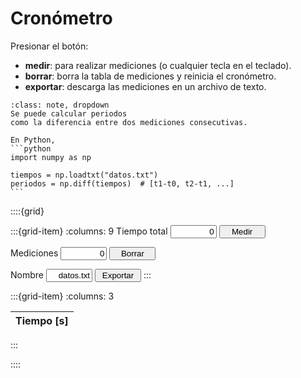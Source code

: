 <head>
<style>
    .cronometer-button {
        width: 10ch;
    }
    label, input {
        width: 10ch;
        text-align: right;
    }

</style>
</head>

# Cronómetro

Presionar el botón:
- **medir**: para realizar mediciones (o cualquier tecla en el teclado).
- **borrar**: borra la tabla de mediciones y reinicia el cronómetro.
- **exportar**: descarga las mediciones en un archivo de texto.

````{admonition} Las mediciones son consecutivas.
:class: note, dropdown
Se puede calcular periodos
como la diferencia entre dos mediciones consecutivas.

En Python,
```python
import numpy as np

tiempos = np.loadtxt("datos.txt")
periodos = np.diff(tiempos)  # [t1-t0, t2-t1, ...]
```
````

::::{grid}

:::{grid-item}
:columns: 9
<label for="total_tiempo">Tiempo total</label>
<input id="total_tiempo" readonly value=0>
<button class="cronometer-button" id="start">Medir</button>

<label for="total_mediciones">Mediciones</label>
<input id="total_mediciones" readonly value=0>
<button class="cronometer-button" id="reset">Borrar</button>

<label for="nombre_archivo">Nombre</label>
<input id="nombre_archivo" value="datos.txt">
<button class="cronometer-button" id="export">Exportar</button>
:::

:::{grid-item}
:columns: 3
<table>
    <thead>
        <tr>
            <th>Tiempo [s]</th>
        </tr>
    </thead>
    <tbody id="table">
    </tbody>
</table>
:::

::::

<script>
    // Define variables
    let startTime = null;
    let table = document.getElementById("table")
    let total_mediciones = document.getElementById("total_mediciones")
    let total_tiempo = document.getElementById("total_tiempo")
    let currentTime;

    // Define functions
    function addTime() {
        let time = new Date();
        if (startTime === null) {
            startTime = time;
            currentTime = setInterval(() => total_tiempo.setAttribute("value", getTime()), 10)
        }
        let newText = document.createTextNode((time - startTime) / 1000);
        table.insertRow().insertCell().appendChild(newText);
        total_mediciones.value = parseFloat(total_mediciones.value) + 1;
    }

    function getTime() {
        let time = new Date();
        return (time - startTime) / 1000;
    }

    function resetTimer() {
        startTime = null;
        table.innerHTML = "";
        total_mediciones.value = "0";
        clearInterval(currentTime);
        total_tiempo.setAttribute("value", 0);
    }

    function exportCsv() {
        let blob = new Blob(['# tiempo [s]\n' + table.innerText], { type: 'text/csv;charset=utf-8;' });
        let url = URL.createObjectURL(blob);
        let link = document.createElement('a');
        link.setAttribute('href', url);
        link.setAttribute('download', document.getElementById("nombre_archivo").value);
        document.body.appendChild(link);
        link.click();
    }

    // Attach event listeners
    document.getElementById('start').addEventListener('click', addTime);
    document.getElementById('reset').addEventListener('click', resetTimer);
    document.getElementById('export').addEventListener('click', exportCsv);
    addEventListener("keydown", (event) => {
        if (!event.repeat) addTime()
    });
</script>
